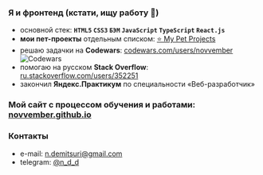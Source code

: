 ### Я и фронтенд (кстати, ищу работу 🔎)
- основной стек: **`HTML5` `CSS3` `БЭМ` `JavaScript` `TypeScript` `React.js`**
- **мои пет-проекты** отдельным списком: [⭐ My Pet Projects](https://github.com/stars/novvember/lists/my-pet-projects)
- решаю задачки на **Codewars**: [codewars.com/users/novvember](https://www.codewars.com/users/novvember) ![Codewars](https://www.codewars.com/users/novvember/badges/micro?theme=light)
- помогаю на русском **Stack Overflow**: [ru.stackoverflow.com/users/352251](https://ru.stackoverflow.com/users/352251/novvember) 
- закончил **Яндекс.Практикум** по специальности «Веб-разработчик»


### Мой сайт с процессом обучения и работами: [novvember.github.io](https://novvember.github.io)

### Контакты
- e-mail: [n.demitsuri@gmail.com](mailto:n.demitsuri+github@gmail.com)
- telegram: [@n_d_d](https://t.me/n_d_d)
